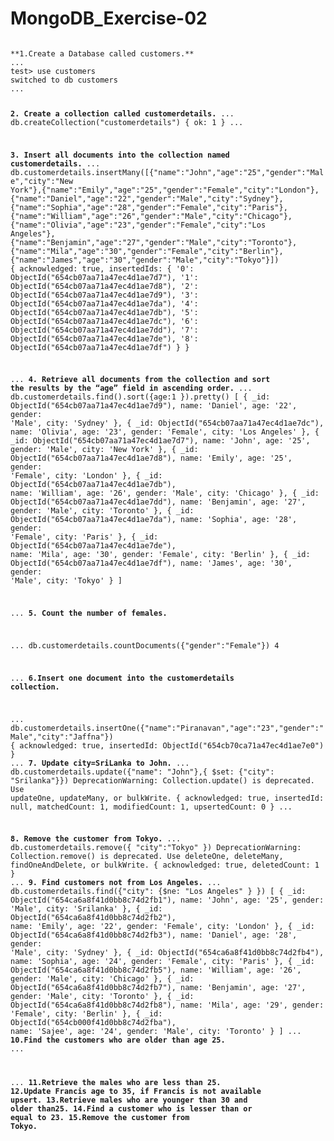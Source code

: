 # MongoDB_Exercise-02
<code>
**1.Create a Database called customers.**
...
test> use customers
switched to db customers
...


**2. Create a collection called customerdetails.**
...
db.createCollection("customerdetails")
{ ok: 1 }
...


**3. Insert all documents into the collection named   customerdetails.**
...
db.customerdetails.insertMany([{"name":"John","age":"25","gender":"Male","city":"New York"},{"name":"Emily","age":"25","gender":"Female","city":"London"},{"name":"Daniel","age":"22","gender":"Male","city":"Sydney"},{"name":"Sophia","age":"28","gender":"Female","city":"Paris"},{"name":"William","age":"26","gender":"Male","city":"Chicago"},{"name":"Olivia","age":"23","gender":"Female","city":"Los Angeles"},{"name":"Benjamin","age":"27","gender":"Male","city":"Toronto"},{"name":"Mila","age":"30","gender":"Female","city":"Berlin"},{"name":"James","age":"30","gender":"Male","city":"Tokyo"}])
{
  acknowledged: true,
  insertedIds: {
    '0': ObjectId("654cb07aa71a47ec4d1ae7d7"),
    '1': ObjectId("654cb07aa71a47ec4d1ae7d8"),
    '2': ObjectId("654cb07aa71a47ec4d1ae7d9"),
    '3': ObjectId("654cb07aa71a47ec4d1ae7da"),
    '4': ObjectId("654cb07aa71a47ec4d1ae7db"),
    '5': ObjectId("654cb07aa71a47ec4d1ae7dc"),
    '6': ObjectId("654cb07aa71a47ec4d1ae7dd"),
    '7': ObjectId("654cb07aa71a47ec4d1ae7de"),
    '8': ObjectId("654cb07aa71a47ec4d1ae7df")
  }
}

...
**4. Retrieve all documents from the collection and sort the results by the “age” field    in ascending order.**
...
db.customerdetails.find().sort({age:1 }).pretty()
[
  {
    _id: ObjectId("654cb07aa71a47ec4d1ae7d9"),
    name: 'Daniel',
    age: '22',
    gender: 'Male',
    city: 'Sydney'
  },
  {
    _id: ObjectId("654cb07aa71a47ec4d1ae7dc"),
    name: 'Olivia',
    age: '23',
    gender: 'Female',
    city: 'Los Angeles'
  },
  {
    _id: ObjectId("654cb07aa71a47ec4d1ae7d7"),
    name: 'John',
    age: '25',
    gender: 'Male',
    city: 'New York'
  },
  {
    _id: ObjectId("654cb07aa71a47ec4d1ae7d8"),
    name: 'Emily',
    age: '25',
    gender: 'Female',
    city: 'London'
  },
  {
    _id: ObjectId("654cb07aa71a47ec4d1ae7db"),
    name: 'William',
    age: '26',
    gender: 'Male',
    city: 'Chicago'
  },
  {
    _id: ObjectId("654cb07aa71a47ec4d1ae7dd"),
    name: 'Benjamin',
    age: '27',
    gender: 'Male',
    city: 'Toronto'
  },
  {
    _id: ObjectId("654cb07aa71a47ec4d1ae7da"),
    name: 'Sophia',
    age: '28',
    gender: 'Female',
    city: 'Paris'
  },
  {
    _id: ObjectId("654cb07aa71a47ec4d1ae7de"),
    name: 'Mila',
    age: '30',
    gender: 'Female',
    city: 'Berlin'
  },
  {
    _id: ObjectId("654cb07aa71a47ec4d1ae7df"),
    name: 'James',
    age: '30',
    gender: 'Male',
    city: 'Tokyo'
  }
]

...
**5. Count the number of females.** 

...
db.customerdetails.countDocuments({"gender":"Female"})
4

...
**6.Insert one document into the customerdetails collection.**

...
db.customerdetails.insertOne({"name":"Piranavan","age":"23","gender":"Male","city":"Jaffna"})
{
  acknowledged: true,
  insertedId: ObjectId("654cb70ca71a47ec4d1ae7e0")
}
...
**7. Update city=SriLanka to John.**
...
db.customerdetails.update({"name": "John"},{ $set: {"city": "Srilanka"}}) DeprecationWarning: Collection.update() is deprecated. Use updateOne, updateMany, or bulkWrite. { acknowledged: true, insertedId: null, matchedCount: 1, modifiedCount: 1, upsertedCount: 0 }
...

**8. Remove the customer from Tokyo.**
...
db.customerdetails.remove({ "city":"Tokyo" }) DeprecationWarning: Collection.remove() is deprecated. Use deleteOne, deleteMany, findOneAndDelete, or bulkWrite. { acknowledged: true, deletedCount: 1 }
...
**9.  Find customers not from Los Angeles.**
...
db.customerdetails.find({"city": {$ne: "Los Angeles" } })
[
  {
    _id: ObjectId("654ca6a8f41d0bb8c74d2fb1"),
    name: 'John',
    age: '25',
    gender: 'Male',
    city: 'Srilanka'
  },
  {
    _id: ObjectId("654ca6a8f41d0bb8c74d2fb2"),
    name: 'Emily',
    age: '22',
    gender: 'Female',
    city: 'London'
  },
  {
    _id: ObjectId("654ca6a8f41d0bb8c74d2fb3"),
    name: 'Daniel',
    age: '28',
    gender: 'Male',
    city: 'Sydney'
  },
  {
    _id: ObjectId("654ca6a8f41d0bb8c74d2fb4"),
    name: 'Sophia',
    age: '24',
    gender: 'Female',
    city: 'Paris'
  },
  {
    _id: ObjectId("654ca6a8f41d0bb8c74d2fb5"),
    name: 'William',
    age: '26',
    gender: 'Male',
    city: 'Chicago'
  },
  {
    _id: ObjectId("654ca6a8f41d0bb8c74d2fb7"),
    name: 'Benjamin',
    age: '27',
    gender: 'Male',
    city: 'Toronto'
  },
  {
    _id: ObjectId("654ca6a8f41d0bb8c74d2fb8"),
    name: 'Mila',
    age: '29',
    gender: 'Female',
    city: 'Berlin'
  },
  {
    _id: ObjectId("654cb000f41d0bb8c74d2fba"),
    name: 'Sajee',
    age: '24',
    gender: 'Male',
    city: 'Toronto'
  }
]
...
**10.Find the customers who are older than age 25.**
...

...
**11.Retrieve the males who are less than 25.**
**12.Update Francis age to 35, if Francis is not available upsert.**
**13.Retrieve males who are younger than 30 and older than25.**
**14.Find a customer who is lesser than or equal to 23.**
**15.Remove the customer from Tokyo.**
</code>
